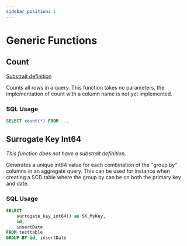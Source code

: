 ```yaml
---
sidebar_position: 1
---
```


# Generic Functions

## Count

[Substrait definition](https://substrait.io/extensions/functions_aggregate_generic/#count_1)

Counts all rows in a query. This function takes no parameters, the implementation of count with a column name is not yet implemented.

### SQL Usage

```sql
SELECT count(*) FROM ... 
```

## Surrogate Key Int64

*This function does not have a substrait definition.*

Generates a unique int64 value for each combination of the "group by" columns in an aggregate query.
This can be used for instance when creating a SCD table where the group by can be on both the primary key and date.

### SQL Usage

```sql
SELECT
    surrogate_key_int64() as SK_MyKey,
    id,
    insertDate
FROM testtable
GROUP BY id, insertDate
```